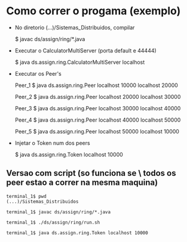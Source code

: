 # Como correr o progama (exemplo)

+ No diretorio  (...)/Sistemas_Distribuidos, compilar

    $ javac ds/assign/ring/*.java

+ Executar o CalculatorMultiServer (porta default e 44444)

    $ java ds.assign.ring.CalculatorMultiServer localhost

+ Executar os Peer's 
                                                                
    Peer_1 $ java ds.assign.ring.Peer localhost 10000 localhost 20000

    Peer_2 $ java ds.assign.ring.Peer localhost 20000 localhost 30000

    Peer_3 $ java ds.assign.ring.Peer localhost 30000 localhost 40000

    Peer_4 $ java ds.assign.ring.Peer localhost 40000 localhost 50000

    Peer_5 $ java ds.assign.ring.Peer localhost 50000 localhost 10000

+ Injetar o Token num dos peers 

    $ java ds.assign.ring.Token localhost 10000 

## Versao com script (so funciona se \ todos os peer estao a correr na mesma maquina)
    terminal_1$ pwd 
    (...)/Sistemas_Distribuidos

    terminal_1$ javac ds/assign/ring/*.java  

    terminal_1$ ./ds/assign/ring/run.sh 

    terminal_1$ java ds.assign.ring.Token localhost 10000
